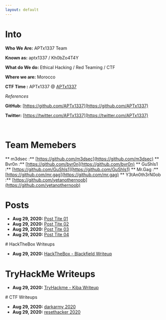 ```yaml
---
layout: default
---
```


# Into

**Who We Are:** APTx1337 Team

**Known as:** aptx1337 / Kh0bZo4T4Y

**What do We do:** Ethical Hacking / Red Teaming / CTF

**Where we are:** Morocco

**CTF Time :** APTx1337 @ [APTx1337](https://ctftime.org/team/130689)

_References_

**GitHub:** [https://github.com/APTx1337](https://github.com/APTx1337)

**Twitter:** [https://twitter.com/APTx1337](https://twitter.com/APTx1337)

<br clear="left"/>


# Team Memebers

** m3dsec         :** [https://github.com/m3dsec](https://github.com/m3dsec)
** Bvr0n          :** [https://github.com/bvr0n](https://github.com/bvr0n)
** GuShls1        :** [https://github.com/GuShls1](https://github.com/GuShls1)
** Mr.Gag  		  :** [https://github.com/mr.gag](https://github.com/mr.gag)
** Y3tAn0th3rN0ob :** [https://github.com/yetanothernoob](https://github.com/yetanothernoob)


# Posts

- **Aug 29, 2020:** [Post Tite 01](./posts/post01.md)
- **Aug 29, 2020:** [Post Tite 02](./posts/post02.md)
- **Aug 29, 2020:** [Post Tite 03](./posts/post03.md)
- **Aug 29, 2020:** [Post Tite 04](./posts/post04.md)


# HackTheBox Writeups

- **Aug 29, 2020:** [HackTheBox - Blackfield Writeup](./posts/htb/blackfield.md)


# TryHackMe Writeups

- **Aug 29, 2020:** [TryHackme - Kiba Writeup](./posts/thm/kiba.md)


# CTF Writeups

- **Aug 29, 2020:** [darkarmy 2020](./posts/ctf/darkarmy.md)
- **Aug 29, 2020:** [resethacker 2020](./posts/ctf/resethacker.md)

